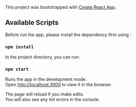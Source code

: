This project was bootstrapped with [Create React App](https://github.com/facebook/create-react-app).

## Available Scripts

Before run the app, please install the dependency first using : 

### `npm install`

In the project directory, you can run:

### `npm start`

Runs the app in the development mode.<br />
Open [http://localhost:3000](http://localhost:3000) to view it in the browser.

The page will reload if you make edits.<br />
You will also see any lint errors in the console.

